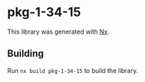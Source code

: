# pkg-1-34-15

This library was generated with [Nx](https://nx.dev).

## Building

Run `nx build pkg-1-34-15` to build the library.
